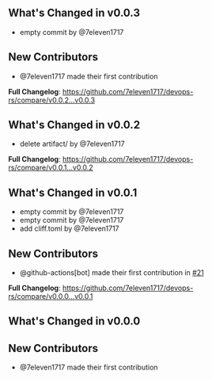 ## What's Changed in v0.0.3
* empty commit by @7eleven1717

## New Contributors
* @7eleven1717 made their first contribution

**Full Changelog**: https://github.com/7eleven1717/devops-rs/compare/v0.0.2...v0.0.3

## What's Changed in v0.0.2
* delete artifact/ by @7eleven1717

**Full Changelog**: https://github.com/7eleven1717/devops-rs/compare/v0.0.1...v0.0.2

## What's Changed in v0.0.1
* empty commit by @7eleven1717
* empty commit by @7eleven1717
* add cliff.toml by @7eleven1717

## New Contributors
* @github-actions[bot] made their first contribution in [#21](https://github.com/7eleven1717/devops-rs/pull/21)

**Full Changelog**: https://github.com/7eleven1717/devops-rs/compare/v0.0.0...v0.0.1

## What's Changed in v0.0.0

## New Contributors
* @7eleven1717 made their first contribution

<!-- generated by git-cliff -->
